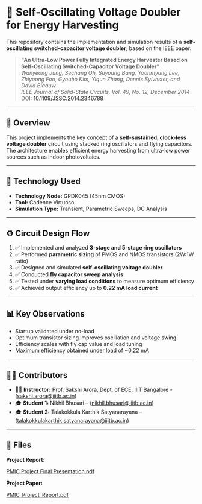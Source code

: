 # 🔋 Self-Oscillating Voltage Doubler for Energy Harvesting

This repository contains the implementation and simulation results of a **self-oscillating switched-capacitor voltage doubler**, based on the IEEE paper:

> **"An Ultra-Low Power Fully Integrated Energy Harvester Based on Self-Oscillating Switched-Capacitor Voltage Doubler"**  
> _Wanyeong Jung, Sechang Oh, Suyoung Bang, Yoonmyung Lee, Zhiyoong Foo, Gyouho Kim, Yiqun Zhang, Dennis Sylvester, and David Blaauw_  
> _IEEE Journal of Solid-State Circuits, Vol. 49, No. 12, December 2014_  
> DOI: [10.1109/JSSC.2014.2346788](https://doi.org/10.1109/JSSC.2014.2346788)

---

## 🧠 Overview

This project implements the key concept of a **self-sustained, clock-less voltage doubler** circuit using stacked ring oscillators and flying capacitors. The architecture enables efficient energy harvesting from ultra-low power sources such as indoor photovoltaics.

---

## 🔧 Technology Used

- **Technology Node:** GPDK045 (45nm CMOS)
- **Tool:** Cadence Virtuoso
- **Simulation Type:** Transient, Parametric Sweeps, DC Analysis

---

## ⚙️ Circuit Design Flow

1. ✅ Implemented and analyzed **3-stage and 5-stage ring oscillators**
2. ✅ Performed **parametric sizing** of PMOS and NMOS transistors (2W:1W ratio)
3. ✅ Designed and simulated **self-oscillating voltage doubler**
4. ✅ Conducted **fly capacitor sweep analysis**
5. ✅ Tested under **varying load conditions** to measure optimum efficiency
6. ✅ Achieved output efficiency up to **0.22 mA load current**

---

## 📊 Key Observations

- Startup validated under no-load
- Optimum transistor sizing improves oscillation and voltage swing
- Efficiency scales with fly cap value and load tuning
- Maximum efficiency obtained under load of ~0.22 mA

---

## 👨‍🔬 Contributors

- 👨‍🏫 **Instructor:** Prof. Sakshi Arora, Dept. of ECE, IIIT Bangalore - (sakshi.arora@iiitb.ac.in)
- 🎓 **Student 1:** Nikhil Bhusari – (nikhil.bhusari@iiitb.ac.in)  
- 🎓 **Student 2:** Talakokkula Karthik Satyanarayana – (talakokkulakarthik.satyanarayana@iiitb.ac.in)


---

## 📁 Files

**Project Report:**

[PMIC Project Final Presentation.pdf](https://github.com/user-attachments/files/20206251/PMIC.Project.Final.Presentation.pdf)

**Project Paper:**

[PMIC_Project_Report.pdf](https://github.com/user-attachments/files/20216700/PMIC_Project_Report.pdf)
